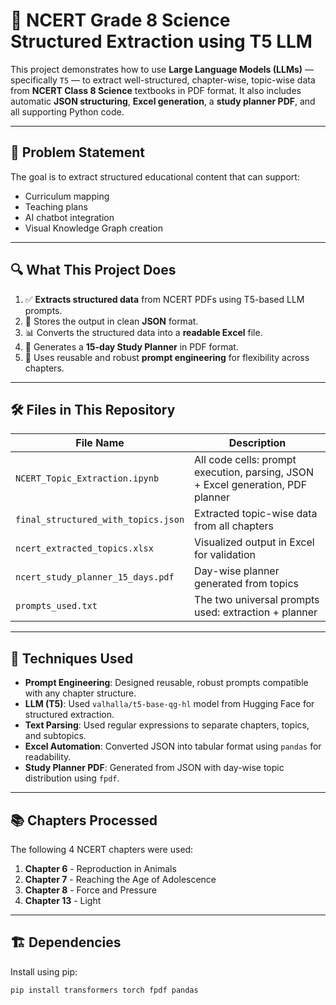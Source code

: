 # 🧠 NCERT Grade 8 Science Structured Extraction using T5 LLM

This project demonstrates how to use **Large Language Models (LLMs)** — specifically `T5` — to extract well-structured, chapter-wise, topic-wise data from **NCERT Class 8 Science** textbooks in PDF format. It also includes automatic **JSON structuring**, **Excel generation**, a **study planner PDF**, and all supporting Python code.

---


## 📌 Problem Statement

The goal is to extract structured educational content that can support:
- Curriculum mapping
- Teaching plans
- AI chatbot integration
- Visual Knowledge Graph creation

---

## 🔍 What This Project Does

1. ✅ **Extracts structured data** from NCERT PDFs using T5-based LLM prompts.
2. 📂 Stores the output in clean **JSON** format.
3. 📊 Converts the structured data into a **readable Excel** file.
4. 📅 Generates a **15-day Study Planner** in PDF format.
5. 🤖 Uses reusable and robust **prompt engineering** for flexibility across chapters.

---

## 🛠️ Files in This Repository

| File Name | Description |
|-----------|-------------|
| `NCERT_Topic_Extraction.ipynb` | All code cells: prompt execution, parsing, JSON + Excel generation, PDF planner |
| `final_structured_with_topics.json` | Extracted topic-wise data from all chapters |
| `ncert_extracted_topics.xlsx` | Visualized output in Excel for validation |
| `ncert_study_planner_15_days.pdf` | Day-wise planner generated from topics |
| `prompts_used.txt` | The two universal prompts used: extraction + planner |

---

## 🧪 Techniques Used

- **Prompt Engineering**: Designed reusable, robust prompts compatible with any chapter structure.
- **LLM (T5)**: Used `valhalla/t5-base-qg-hl` model from Hugging Face for structured extraction.
- **Text Parsing**: Used regular expressions to separate chapters, topics, and subtopics.
- **Excel Automation**: Converted JSON into tabular format using `pandas` for readability.
- **Study Planner PDF**: Generated from JSON with day-wise topic distribution using `fpdf`.

---

## 📚 Chapters Processed

The following 4 NCERT chapters were used:
1. **Chapter 6** - Reproduction in Animals
2. **Chapter 7** - Reaching the Age of Adolescence
3. **Chapter 8** - Force and Pressure
4. **Chapter 13** - Light

---

## 🏗️ Dependencies

Install using pip:
```bash
pip install transformers torch fpdf pandas
